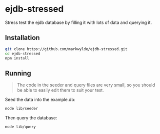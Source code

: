 # ejdb-stressed
Stress test the ejdb database by filling it with lots of data and querying it.

## Installation
```bash
git clone https://github.com/markwylde/ejdb-stressed.git
cd ejdb-stressed
npm install
```

## Running
> The code in the seeder and query files are very small, so you should be able to easily edit them to suit your test.

Seed the data into the example.db:
```bash
node lib/seeder
```

Then query the database:
```bash
node lib/query
```